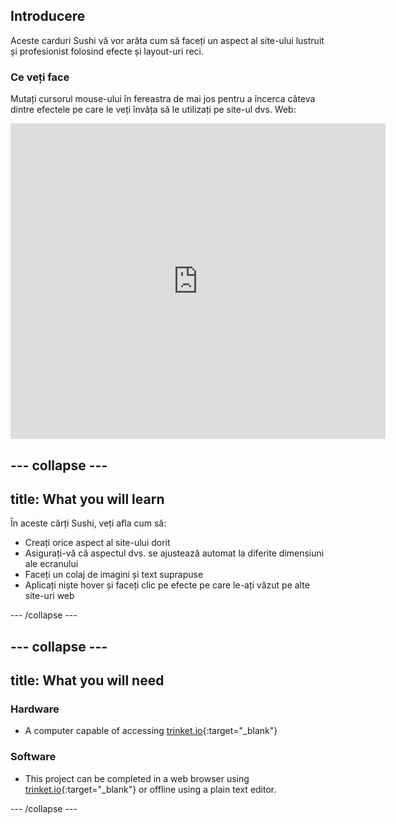 ## Introducere

Aceste carduri Sushi vă vor arăta cum să faceți un aspect al site-ului lustruit și profesionist folosind efecte și layout-uri reci.

### Ce veți face

Mutați cursorul mouse-ului în fereastra de mai jos pentru a încerca câteva dintre efectele pe care le veți învăța să le utilizați pe site-ul dvs. Web:

<div class="trinket">
  <iframe src="https://trinket.io/embed/html/643a5cabdc?outputOnly=true&start=result" width="600" height="505" frameborder="0" marginwidth="0" marginheight="0" allowfullscreen>
  </iframe>
  <!-- <img src="images/magazine-final.png"> -->
</div>

## \--- collapse \---

## title: What you will learn

În aceste cărți Sushi, veți afla cum să:

+ Creați orice aspect al site-ului dorit
+ Asigurați-vă că aspectul dvs. se ajustează automat la diferite dimensiuni ale ecranului
+ Faceți un colaj de imagini și text suprapuse
+ Aplicați niște hover și faceți clic pe efecte pe care le-ați văzut pe alte site-uri web

\--- /collapse \---

## \--- collapse \---

## title: What you will need

### Hardware

+ A computer capable of accessing [trinket.io](https://trinket.io){:target="_blank"}

### Software

+ This project can be completed in a web browser using [trinket.io](https://trinket.io){:target="_blank"} or offline using a plain text editor.

\--- /collapse \---